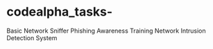# codealpha_tasks-
Basic Network Sniffer
Phishing Awareness Training
Network Intrusion Detection System
